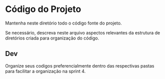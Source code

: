 # Código do Projeto

Mantenha neste diretório todo o código fonte do projeto. 

Se necessário, descreva neste arquivo aspectos relevantes da estrutura de diretórios criada para organização do código.


 ## Dev
 Organize seus codigos preferencialmente dentro das respectivas pastas para facilitar a organização na sprint 4.
